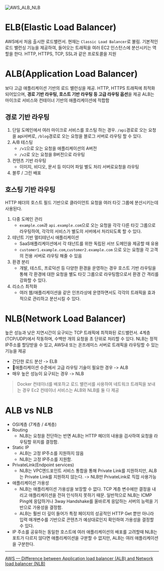 ![AWS_ALB_NLB](https://miro.medium.com/v2/resize:fit:1400/format:webp/1*YuG-jq-PGFfiHlsI7daA2w.png)
# ELB(Elastic Load Balancer)

AWS에서 처음 출시한 로드밸런서. 현재는 `Classic Load Balancer`로 불림.
기본적인 로드 밸런싱 기능을 제공하여, 들어오는 트래픽을 여러 EC2 인스턴스에 분산시키는 역할을 한다.
HTTP, HTTPS, TCP, SSL과 같은 프로토콜을 지원

# ALB(Application Load Balancer)

보다 고급 애플리케이션 기반의 로드 밸런싱을 제공. HTTP, HTTPS 트래픽에 최적화 되어있으며, **경로 기반 라우팅, 호스트 기반 라우팅 등 고급 라우팅 옵션**을 제공
ALB는 마이크로 서비스와 컨테이너 기반의 애플리케이션에 적합함

## 경로 기반 라우팅
1. 단일 도메인에서 여러 마이크로 서비스를 호스팅 하는 경우.
	`/api`경로로 오는 요청을 api서버로, `/blog`경로로 오는 요청을 블로그 서버로 라우팅 할 수 있다.
2. A/B 테스팅 
	- `/v1`으로 오는 요청을 애플리케이션의 A버전
	- `/v2`로 오는 요청을 B버전으로 라우팅
3. 컨텐츠 기반 라우팅
	- 이미지, 비디오, 문서 등 미디어 파일 별도 처리 서버로요청을 라우팅
4. 블루 / 그린 배포

##  호스팅 기반 라우팅

HTTP 헤더의 호스트 필드 기반으로 클라이언트 요청을 여러 타깃 그룹에 분산시키는데 사용된다.
1. 다중 도메인 관리
	- `example.com`과 `api.example.com`으로 오는 요청을 각각 다른 타깃 그룹으로 라우팅하여, 각각의 서비스가 별도의 서버에서 처리되도록 할 수 있다.
2. 테넌트 기반 멀티테넌시 애플리케이션
	- SaaS애플리케이션에서 각 태넌트를 위한 독립된 서브 도메인을 제공할 때 유용
	- `customer1.example.com`,`customer2.example.com` 으로 오는 요청을 각 고객의 전용 서버로 라우팅 해줄 수 있음
3. 환경 분리
	- 개발, 테스트, 프로덕션 등 다양한 환경을 운영하는 경우 호스트 기반 라우팅을 통해 각 환경에 대한 요청을 별도 타깃 그룹으로 라우팅함으로서 환경 간 격리를 강화할 수 있다.
4. 리소스 최적화
	- 여러 웹/애플리케이션을 같은 인프라상에 운영하면서도 각각의 트래픽을 효과적으로 관리하고 분산시킬 수 있다.

# NLB(Network Load Balancer)

높은 성능과 낮은 지연시간이 요구되는 TCP 트래픽에 최적화된 로드밸런서. 4계층 (TCP/UDP)에서 작동하며, 수백만 개의 요청을 초 단위로 처리할 수 있다.
NLB는 정적 IP주소를 할당받을 수 있고, AWS내 또는 온프레미스 서버로 트래픽을 라우팅할 수 있는 기능을 제공

- 간단한 로드 분산 -> ELB
- 애플리케이션 수준에서 고급 라우팅 기술이 필요한 경우 -> ALB
- 매우 높은 성능이 요구되는 경우 -> NLB

> Docker 컨테이너를 배포하고 로드 밸런서를 사용하여 네트워크 트래픽을 보내는 경우 Ec2 컨테이너 서비스는 ALB와 NLB를 둘 다 제공


# ALB vs NLB
- OSI계층 (7계층 / 4계층)
- Routing
	- NLB는 요청을 전단하는 반면 ALB는 HTTP 헤더의 내용을 검사하여 요청을 라우팅할 위치를 결정함.
- Static IP
	- ALB는 고정 IP주소를 지원하지 않음
	- NLB는 고정 IP주소를 지원함.
- PrivateLink(Endpoint services)
	- NLB는 VPC엔드포인트 서비스 통합을 통해 Private Link를 지원하지만, ALB는 Private Link를 지원하지 않는다.
		-> NLB만 PrivateLink로 직접 사용가능
- 애플리케이션 가용성
	- NLB는 애플리케이션 가용성을 보장할 수 없다.
		TCP 계층 변수에만 결정을 내리고 애플리케이션을 전혀 인식하지 못하기 때문.
		일반적으로 NLB는 ICMP Ping에 응답하거나 3way Handshake를 올바르게 응답하는 서버의 능력을 기반으로 가용성을 결정함.
	- ALB는 훨씬 더 깊이 들어가 특정 페이지의 성공적인 HTTP Get 뿐만 아니라 입력 매개변수를 기반으로 콘텐츠가 예상대로인지 확인하여 가용성을 결정할 수 있다.
- IP 주소를 공유하는 동일한 호스트에 여러 애플리케이션의 배포를 고려할때 NLB는 포트가 다르지 않다면 애플리케이션을 구분할 수 없지만, ALB는 여러 애플리케이션을 구분한다.




---
[AWS — Difference between Application load balancer (ALB) and Network load balancer (NLB)](https://medium.com/awesome-cloud/aws-difference-between-application-load-balancer-and-network-load-balancer-cb8b6cd296a4)